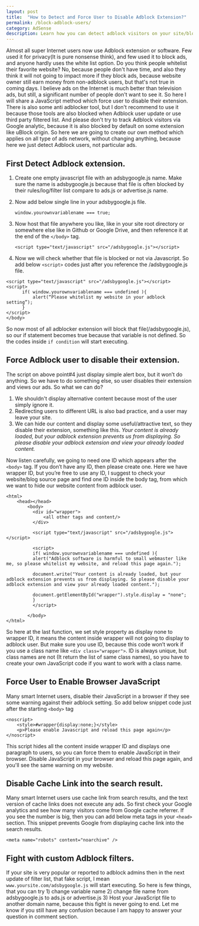 ```yaml
---
layout: post
title:  "How to Detect and Force User to Disable Adblock Extension?"
permalink: /block-adblock-users/
category: AdSense
description: Learn how you can detect adblock visitors on your site/blog, and how you can force them to disable their adblock extension.
---
```

Almost all super Internet users now use Adblock extension or software. Few used it for privacy(It is pure nonsense think), and few used it to block ads, and anyone hardly uses the white list option. Do you think people whitelist their favorite website? No, because people don't have time, and also they think it will not going to impact more if they block ads, because website owner still earn money from non-adblock users, but that's not true in coming days. I believe ads on the Internet is much better than television ads, but still, a significant number of people don't want to see it. So here I will share a JavaScript method which force user to disable their extension. There is also some anti adblocker tool, but I don't recommend to use it because those tools are also blocked when Adblock user update or use third party filtered list. And please don't try to track Adblock visitors via Google analytic, because it is also blocked by default on some extension like uBlock origin. So here we are going to create our own method which applies on all type of ads network, without changing anything, because here we just detect Adblock users, not particular ads.

## First Detect Adblock extension. ##

1. Create one empty javascript file with an adsbygoogle.js name. Make sure the name is adsbygoogle.js because that file is often blocked by their rules/log/filter list compare to ads.js or advertise.js name.

2. Now add below single line in your adsbygoogle.js file. 

    `window.yourownvariablename === true;`

3. Now host that file anywhere you like, like in your site root directory or somewhere else like in Github or Google Drive, and then reference it at the end of the `</body>` tag.

    `<script type="text/javascript" src="/adsbygoogle.js"></script>`

4. Now we will check whether that file is blocked or not via Javascript. So add below `<script>` codes just after you reference the /adsbygoogle.js file.

  ```
  <script type="text/javascript" src="/adsbygoogle.js"></script>
  <script>
    	if( window.yourownvariablename === undefined ){
    		alert(“Please whitelist my website in your adblock setting”);
    	}
  </script>
  </body>
  ```

  So now most of all adblocker extension will block that file(/adsbygoogle.js), so our if statement becomes true because that variable is not defined. So the codes inside `if condition` will start executing. 

## Force Adblock user to disable their extension. ##

The script on above point#4 just display simple alert box, but it won’t do anything. So we have to do something else, so user disables their extension and views our ads. So what we can do?

1. We shouldn't display alternative content because most of the user simply ignore it.
2. Redirecting users to different URL is also bad practice, and a user may leave your site.
3. We can hide our content and display some useful/attractive text, so they disable their extension, something like this. *Your content is already loaded, but your adblock extension prevents us from displaying. So please disable your adblock extension and view your already loaded content.*

Now listen carefully, we going to need one ID which appears after the `<body>` tag. If you don’t have any ID, then please create one. Here we have wrapper ID, but you’re free to use any ID, I suggest to check your website/blog source page and find one ID inside the body tag, from which we want to hide our website content from adblock user.


    <html>	
    	<head></head>
    		<body>
              <div id="wrapper">
                  <all other tags and content/>
              </div>
              
              <script type="text/javascript" src="/adsbygoogle.js"></script>
              
              <script>
              if( window.yourownvariablename === undefined ){
              alert("Adblock software is harmful to small webmaster like me, so please whitelist my website, and reload this page again.");
    
              document.write("Your content is already loaded, but your adblock extension prevents us from displaying. So please disable your adblock extension and view your already loaded content.");
    
              document.getElementById("wrapper").style.display = "none";
              }
              </script>
              
    		</body>
    </html>
So here at the last function, we set style property as display none to wrapper ID, it means the content inside wrapper will not going to display to adblock user. But make sure you use ID, because this code won’t work if you use a class name like `<div class="wrapper">`. ID is always unique, but class names are not (It return the list of same class names), so you have to create your own JavaScript code if you want to work with a class name.

## Force User to Enable Browser JavaScript ##

Many smart Internet users, disable their JavaScript in a browser if they see some warning against their adblock setting. So add below snippet code just after the starting `<body>` tag

    <noscript>
    	<style>#wrapper{display:none;}</style>
    	<p>Please enable Javascript and reload this page again</p>
    </noscript> 

This script hides all the content inside wrapper ID and displays one paragraph to users, so you can force them to enable JavaScript in their browser. Disable JavaScript in your browser and reload this page again, and you'll see the same warning on my website. 

## Disable Cache Link into the search result. ##

Many smart Internet users use cache link from search results, and the text version of cache links does not execute any ads. So first check your Google analytics and see how many visitors come from Google cache referrer. If you see the number is big, then you can add below meta tags in your `<head>` section. This snippet prevents Google from displaying cache link into the search results.

    <meta name="robots" content="noarchive" />
## Fight with custom Adblock filters. ##

If your site is very popular or reported to adblock admins then in the next update of filter list, that fake script, I mean `www.yoursite.com/adsbygoogle.js` will start executing.  So here is few things, that you can try 1) change variable name 2) change file name from adsbygoogle.js to ads.js or advertise.js 3) Host your JavaScript file to another domain name, because this fight is never going to end. Let me know if you still have any confusion because I am happy to answer your question in comment section.
